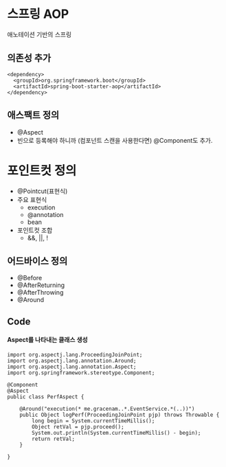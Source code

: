 # 스프링 AOP
애노테이션 기반의 스프링 

## 의존성 추가
```
<dependency>
  <groupId>org.springframework.boot</groupId>
  <artifactId>spring-boot-starter-aop</artifactId>
</dependency>
```

## 애스팩트 정의
- @Aspect
- 빈으로 등록해야 하니까 (컴포넌트 스캔을 사용한다면) @Component도 추가.

# 포인트컷 정의
- @Pointcut(표현식)
- 주요 표현식
  + execution
  + @annotation
  + bean
- 포인트컷 조합
  + &&, ||, !

## 어드바이스 정의
- @Before
- @AfterReturning
- @AfterThrowing
- @Around

## Code
#### Aspect를 나타내는 클래스 생성
```
import org.aspectj.lang.ProceedingJoinPoint;
import org.aspectj.lang.annotation.Around;
import org.aspectj.lang.annotation.Aspect;
import org.springframework.stereotype.Component;

@Component
@Aspect
public class PerfAspect {

    @Around("execution(* me.gracenam..*.EventService.*(..))")
    public Object logPerf(ProceedingJoinPoint pjp) throws Throwable {
        long begin = System.currentTimeMillis();
        Object retVal = pjp.proceed();
        System.out.println(System.currentTimeMillis() - begin);
        return retVal;
    }

}
```
